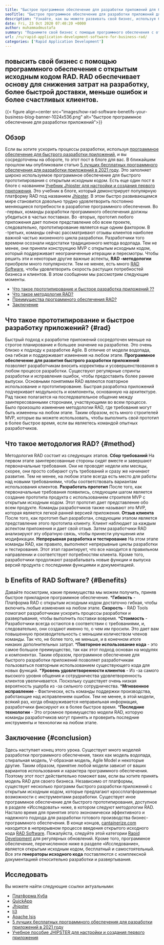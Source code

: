 ```yaml
---
title: "Быстрое программное обеспечение для разработки приложений для бизнеса | Рад" 
seoTitle: "Быстрое программное обеспечение для разработки приложений для бизнеса | Рад" 
description: "Узнайте, как вы можете развивать свой бизнес, используя быстрое программное обеспечение для разработки приложений. Эта статья даст вам понимание методологий RAD с открытым исходным кодом." 
date: Fri, 23 Oct 2020 07:40:20 +0000
author: muhammadmustafa
summary: "Поднимите свой бизнес с помощью программного обеспечения с открытым исходным кодом RAD. RAD обеспечивает основу для снижения затрат на разработку, более быстрой доставки, меньше ошибок и более счастливых клиентов." 
url: /ru/rapid-application-development-software-for-business-rad/
categories: ['Rapid Application Development']
---
```


## повысить свой бизнес с помощью программного обеспечения с открытым исходным кодом RAD. RAD обеспечивает основу для снижения затрат на разработку, более быстрой доставки, меньше ошибок и более счастливых клиентов.

{{< figure align=center src="images/how-rad-software-benetifs-your-business-blog-banner-1024x536.png" alt="быстрое программное обеспечение для разработки приложений">}}


## Обзор
Если вы хотите ускорить процессы разработки, используя [программное обеспечение для быстрого разработки приложений][1], и вы сосредоточены на обороте, то этот пост в блоге для вас. В ближайшем прошлом мы опубликовали статью [5 лучших бесплатных программного обеспечения для разработки приложений в 2021 году][2]. Это заполняет широко используемое программное обеспечение для быстрого прототипирования с открытым исходным кодом. Есть еще один пост в блоге с названием [Учебник Jhipster для настройки и создания первого приложения][3]. Это учебник в блоге, который демонстрирует популярную платформу RAD под названием [Jhipster][4].
В этом быстро развивающемся мире становится довольно трудно удовлетворить постоянно меняющиеся потребности в разработке программного обеспечения. Во -первых, команды разработки программного обеспечения должны убедиться в частых поставках. Во -вторых, прототип любого приложения дает полное представление обо всем проекте, следовательно, прототипирование является еще одним фактором. В -третьих, команды сейчас рассматривают отзывы клиентов наиболее важной частью жизненного цикла разработки. Разработчики того времени осознали недостатки традиционного метода водопада. Тем не менее, они приняли конструкцию MVP с открытым исходным кодом, который поддерживает неограниченные итерации и пересмотры.
Чтобы решить эти и некоторые другие важные аспекты, **RAD -методологии**  приобрели много популярности. Тем не менее, есть много [RAD Software][1], чтобы удовлетворить скорость растущих потребностей бизнеса и клиентов.
В этом сообщении мы рассмотрим следующие моменты.
  * [Что такое прототипирование и быстрое разработка приложений ??][5]
  * [Что такое методология RAD?][6]
  * [Преимущества программного обеспечения RAD?][7]
  * [Заключение][8]

## Что такое прототипирование и быстрое разработку приложений?   {#rad}
Быстрый подход к разработке приложений сосредоточен меньше на строгое планирование и большее значение на разработке. Это очень близко к подходу к разработке Agile. В отличие от модели водопада, она гибкая и поддерживает изменения на любом этапе.
**Программное обеспечение для развития быстрого разработки приложений**  позволяет разработчикам вносить коррективы и усовершенствования в любом процессе разработки. Существуют регулярные спринты разработки и исправления ошибок, чтобы предоставить более ранние выпуски.
Основными понятиями RAD являются повторное использование и прототипирование. Быстрая разработка приложений подчеркивает модульность и компоненты, основанную на архитектуре. Рад также полагается на последовательное общение между заинтересованными сторонами, участвующими во всем процессе. Было произошло изменение методологии RAD, где требования могут быть изменены на любом этапе. Таким образом, есть много строителей MVP, которые вы можете использовать, чтобы выполнить свой прототип в более быстрое время, если вы являетесь командой опытных разработчиков.

## Что такое методология RAD?   {#method}
Методология RAD состоит из следующих этапов.
**Сбор требований** 
На первом этапе заинтересованные стороны сидят вместе и завершают первоначальные требования. Они не проводят недели или месяцы, скорее, они просто собирают суть требований и сразу же начинают развитие. Тем не менее, на любом этапе всегда есть место для работы над новыми требованиями, чтобы соответствовать вариантам использования клиентов.
**Разработать прототип** 
После того, как первоначальные требования появились, следующим шагом является создание прототипа продукта с использованием строителя MVP с открытым исходным кодом. Этот прототип дает представление обо всем продукте. Команды разработчиков также называют это MVP, которая является легкой ранней версией приложения.
**Отзыв клиента** 
После того, как прототип был разработан, следующим этапом является представление этого прототипа клиенту. Клиент наблюдает за каждым аспектом приложения и дает свой отзыв. Затем разработчики RAD анализируют эту обратную связь, чтобы принести улучшения или модификации.
**Непрерывная разработка и тестирование** 
На этом этапе команды RAD, как правило, выполняют непрерывные циклы разработки и тестирования. Этот этап гарантирует, что все находится в правильном направлении и соответствует потребностям клиента. Кроме того, разработчики продолжают разрабатывать новые функции и выпуска версий продукта с последними функциями и документацией.

## b **Enefits of RAD Software?** {#Benefits}
Давайте посмотрим, какие преимущества мы можем получить, приняв быстрое прикладное программное обеспечение.
  ***Гибкость**  - Платформа RAD с открытым исходным кодом достаточно гибкая, чтобы включить любые изменения на любом этапе.
  **Скорость**  - RAD Tools помогают разработчикам ускорить процессы разработки и развертывания, чтобы выполнить поставки вовремя.
  ***Стоимость**  - Разработчики всегда остаются в соответствии с требованиями, и, следовательно, они создают именно то, о чем им просили. Это дает вам повышенную производительность с меньшим количеством членов команды. Так что, не более того, не меньше, и в конечном итоге никаких дополнительных затрат.
  ***Повторное использование кода**  - это самое большое преимущество, так как этот подход основан на модулях и компонентах. Таким образом, программное обеспечение для быстрого разработки приложений позволяет разработчикам пользоваться повторным использованием существующего кода для новых функций.
  ***Уровень удовлетворенности клиентов**  - Из -за самого высокого уровня общения и сотрудничества удовлетворенность клиентов увеличивается. Поскольку существует очень низкая вероятность ущерба из -за сильного сотрудничества.
  ***Мгновенное исправление**  - Фактически, есть команды поддержки производства, работающие над исправлением ошибок. Тем не менее, в этой модели, всякий раз, когда обнаруживается неправильная информация, разработчики фиксируют их в более быстрое время.
  ***Последние технологии**  - Это огромное преимущество модели RAD, которую команды разработчиков могут принять и проверить последние инструменты и технологии на любом этапе.

## **Заключение** {#conclusion}
Здесь наступает конец этого урока. Существует много моделей разработки программного обеспечения, таких как модель водопада, спиральная модель, V-образная модель, Agile Model и некоторые другие. Таким образом, принятие любой модели зависит от ваших вариантов использования и характера программного обеспечения. Поэтому этот пост действительно поможет вам, если вы хотите принять модель RAD для своего бизнеса. Независимо от платформы, существует несколько программ быстрого разработки приложений с открытым исходным кодом, которые предлагают кроссплатформенные возможности с инструментами разработки. Существует иное программное обеспечение для быстрого прототипирования, доступное в разделе «Исследовать» ниже, в котором следуют методологии RAD. Настало время для принятия этого экономически эффективного и надежного подхода для разработки готового производства бизнес-программного обеспечения.
В конце концов, [cantainerize.com][9] находится в непрерывном процессе введения открытого исходного кода [RAD Software][1]. Пожалуйста, следуйте этой категории [Rapid Development][1] для регулярных обновлений. Кроме того, программное обеспечение, перечисленное ниже в разделе «Исследование», является открытым исходным кодом, бесплатный и самостоятельный. Все эти **генераторы исходного кода**  поставляются с комплексной документацией относительно разработки и развертывания.

## Исследовать
Вы можете найти следующие ссылки актуальными:
  * [Платформа Куба][10]
  * [QuickApp][11]
  * [Jhipster][4]
  * [li3][12]
  * [Apache Isis][13]
  * [5 лучших бесплатных программного обеспечения для разработки приложений в 2021 году][2]
  * [Учебное пособие JHIPSTER для настройки и создания первого приложения][3]

  
[1]: https://products.containerize.com/rad
[2]: https://blog.containerize.com/rapid-application-development/top-5-free-rapid-application-development-software-in-2021/
[3]: https://blog.containerize.com/2020/10/28/jhipster-tutorial-to-setup-and-create-the-first-application/
[4]: https://products.containerize.com/rad/jhipster
[5]: #rad
[6]: #method
[7]: #benefits
[8]: #conclusion
[9]: https://www.containerize.com/
[10]: https://products.containerize.com/rad/cuba
[11]: https://products.containerize.com/rad/quickapp
[12]: https://products.containerize.com/rad/li3
[13]: https://products.containerize.com/rad/apache-isis
